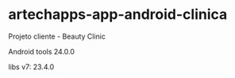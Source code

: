 # artechapps-app-android-clinica
Projeto cliente - Beauty Clinic

Android tools 24.0.0

libs v7: 23.4.0 

